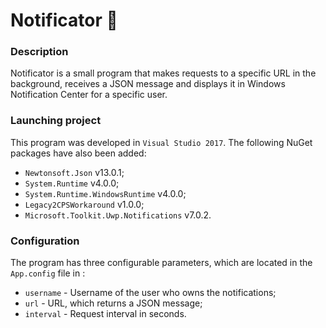 # Notificator :bell:

### Description
Notificator is a small program that makes requests to a specific URL in the background, receives a JSON message and displays it in Windows Notification Center for a specific user.

### Launching project
This program was developed in `Visual Studio 2017`. The following NuGet packages have also been added:
 - `Newtonsoft.Json` v13.0.1;
 - `System.Runtime` v4.0.0;
 - `System.Runtime.WindowsRuntime` v4.0.0;
 - `Legacy2CPSWorkaround` v1.0.0;
 - `Microsoft.Toolkit.Uwp.Notifications` v7.0.2.

### Configuration
The program has three configurable parameters, which are located in the `App.config` file in :
 - `username` - Username of the user who owns the notifications;
 - `url` - URL, which returns a JSON message;
 - `interval` - Request interval in seconds.
 
